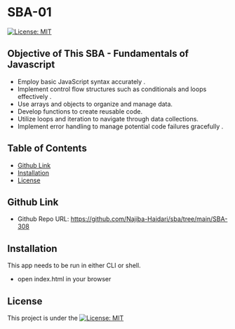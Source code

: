 # SBA-01
[![License: MIT](https://img.shields.io/badge/License-MIT-yellow.svg)](https://opensource.org/licenses/MIT)

## Objective of This SBA - Fundamentals of Javascript

- Employ basic JavaScript syntax accurately .
- Implement control flow structures such as conditionals and loops effectively .
- Use arrays and objects to organize and manage data.
- Develop functions to create reusable code.
- Utilize loops and iteration to navigate through data collections.
- Implement error handling to manage potential code failures gracefully .

## Table of Contents 

  - [Github Link](#deployed-link)
  - [Installation](#installation)
  - [License](#license)


## Github Link
- Github Repo URL: https://github.com/Najiba-Haidari/sba/tree/main/SBA-308

## Installation
This app needs to be run in either CLI or shell.
* open index.html in your browser
  
## License
This project is under the [![License: MIT](https://img.shields.io/badge/License-MIT-yellow.svg)](https://opensource.org/licenses/MIT)

